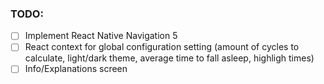 ### TODO:

- [ ] Implement React Native Navigation 5
- [ ] React context for global configuration setting (amount of cycles to calculate, light/dark theme, average time to fall asleep, highligh times)
- [ ] Info/Explanations screen
